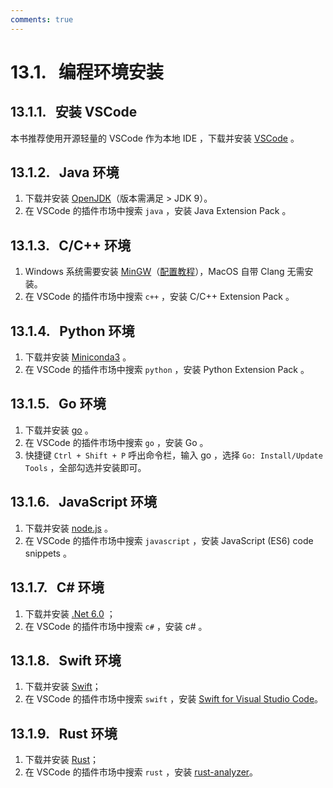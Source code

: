 ```yaml
---
comments: true
---
```


# 13.1. &nbsp; 编程环境安装

## 13.1.1. &nbsp; 安装 VSCode

本书推荐使用开源轻量的 VSCode 作为本地 IDE ，下载并安装 [VSCode](https://code.visualstudio.com/) 。

## 13.1.2. &nbsp; Java 环境

1. 下载并安装 [OpenJDK](https://jdk.java.net/18/)（版本需满足 > JDK 9）。
2. 在 VSCode 的插件市场中搜索 `java` ，安装 Java Extension Pack 。

## 13.1.3. &nbsp; C/C++ 环境

1. Windows 系统需要安装 [MinGW](https://sourceforge.net/projects/mingw-w64/files/)（[配置教程](https://blog.csdn.net/qq_33698226/article/details/129031241)），MacOS 自带 Clang 无需安装。
2. 在 VSCode 的插件市场中搜索 `c++` ，安装 C/C++ Extension Pack 。

## 13.1.4. &nbsp; Python 环境

1. 下载并安装 [Miniconda3](https://docs.conda.io/en/latest/miniconda.html) 。
2. 在 VSCode 的插件市场中搜索 `python` ，安装 Python Extension Pack 。

## 13.1.5. &nbsp; Go 环境

1. 下载并安装 [go](https://go.dev/dl/) 。
2. 在 VSCode 的插件市场中搜索 `go` ，安装 Go 。
3. 快捷键 `Ctrl + Shift + P` 呼出命令栏，输入 go ，选择 `Go: Install/Update Tools` ，全部勾选并安装即可。

## 13.1.6. &nbsp; JavaScript 环境

1. 下载并安装 [node.js](https://nodejs.org/en/) 。
2. 在 VSCode 的插件市场中搜索 `javascript` ，安装 JavaScript (ES6) code snippets 。

## 13.1.7. &nbsp; C# 环境

1. 下载并安装 [.Net 6.0](https://dotnet.microsoft.com/en-us/download) ；
2. 在 VSCode 的插件市场中搜索 `c#` ，安装 c# 。

## 13.1.8. &nbsp; Swift 环境

1. 下载并安装 [Swift](https://www.swift.org/download/)；
2. 在 VSCode 的插件市场中搜索 `swift` ，安装 [Swift for Visual Studio Code](https://marketplace.visualstudio.com/items?itemName=sswg.swift-lang)。

## 13.1.9. &nbsp; Rust 环境

1. 下载并安装 [Rust](https://www.rust-lang.org/tools/install)；
2. 在 VSCode 的插件市场中搜索 `rust` ，安装 [rust-analyzer](https://marketplace.visualstudio.com/items?itemName=rust-lang.rust-analyzer)。
